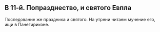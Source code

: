 
## В 11-й. Попразднество, и святого Евпла

Последование же праздника и святого. На утрени читаем мучение его,
ищи в Панегириконе.
